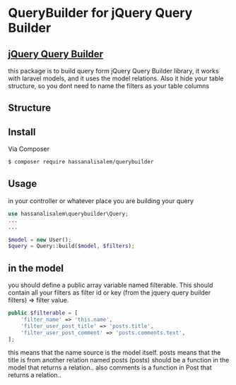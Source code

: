 # QueryBuilder for jQuery Query Builder
## [jQuery Query Builder](http://querybuilder.js.org/)

this package is to build query form jQuery Query Builder library,
     it works with laravel models, and it uses the model relations.
     Also it hide your table structure, so you dont need to name the filters as your table
     columns

## Structure


## Install

Via Composer

``` bash
$ composer require hassanalisalem/querybuilder
```

## Usage

in your controller or whatever place you are building your query
``` php
use hassanalisalem\querybuilder\Query;
...
...

$model = new User();
$query = Query::build($model, $filters);

```

## in the model
you should define a public array variable named filterable.
This should contain all your filters as filter id or key (from the jquery query builder filters) =>
filter value.

``` php
public $filterable = [
    'filter_name' => 'this.name',
    'filter_user_post_title' => 'posts.title',
    'filter_user_post_comment' => 'posts.comments.text',
];
```
this means that the name source is the model itself.
posts means that the title is from another relation named posts (posts) should be a function in the
model that returns a relation..
also comments is a function in Post that returns a relation..
